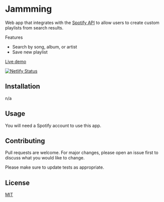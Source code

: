 # Jammming


Web app that integrates with the [Spotify API](https://developer.spotify.com/documentation/web-api/) to allow users to create custom playlists from search results.


Features
 - Search by song, album, or artist
 - Save new playlist

[Live demo](https://frosty-babbage-0a1412.netlify.app/)

[![Netlify Status](https://api.netlify.com/api/v1/badges/81a19449-5c83-443b-b091-d13cb527225b/deploy-status)](https://app.netlify.com/sites/frosty-babbage-0a1412/deploys)
## Installation

n/a

## Usage

You will need a Spotify account to use this app.

## Contributing
Pull requests are welcome. For major changes, please open an issue first to discuss what you would like to change.

Please make sure to update tests as appropriate.

## License
[MIT](https://choosealicense.com/licenses/mit/)